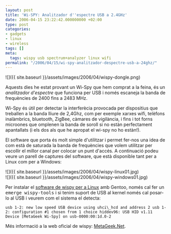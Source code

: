 ```yaml
---
layout: post
title: 'Wi-SPY: Analitzador d''espectre USB a 2.4GHz'
date: 2006-04-15 23:22:42.000000000 +02:00
type: post
categories:
- gadgets
- linux
- wireless
tags: []
meta:
  tags: wispy usb spectrum+analyzer linux wifi
permalink: "/2006/04/15/wi-spy-analitzador-despectre-usb-a-24ghz/"
---
```

![]({{ site.baseurl }}/assets/images/2006/04/wispy-dongle.png)

Aquests dies he estat provant un Wi-Spy que hem comprat a la feina, és un _analitzador d'espectre_ que funciona per USB i només escaneja la banda de frequències de 2400 fins a 2483 MHz.

Wi-Spy és útil per detectar la interferècia provocada per dispositius que treballen a la banda lliure de 2,4Ghz, com per exemple xarxes wifi, telèfons inalàmbrics, bluetooth, ZigBee, càmares de vigilància, i fins i tot forns microones que omplenen la banda de soroll si no estàn perfectament apantallats (i els dos als que he apropat el wi-spy no ho estàn!).

El software que porta és molt simple d'utilitzar i permet fer-nos una idea de com està de saturada la banda de frequències que volem utilitzar per escollir el millor canal per colocar un punt d'accés. A continuació podeu veure un parell de captures del software, que està disponible tant per a Linux com per a Windows:

<!--more-->

![]({{ site.baseurl }}/assets/images/2006/04/wispy-linux01.jpg)  
 ![]({{ site.baseurl }}/assets/images/2006/04/wispy-windows01.jpg)

Per instalar el [software de wispy per a Linux](http://www.kismetwireless.net/wispy.shtml) amb Gentoo, només cal fer un <tt>emerge wispy-tools</tt> i si tenim suport de USB al kernel només cal posar-lo al USB i veurem com el sistema el detecta:

```
usb 1-2: new low speed USB device using uhci\_hcd and address 2 usb 1-2: configuration #1 chosen from 1 choice hiddev96: USB HID v1.11 Device [MetaGeek Wi-Spy] on usb-0000:00:1d.0-2
```

Més informació a la web oficial de wispy: [MetaGeek.Net](http://www.metageek.net/).

